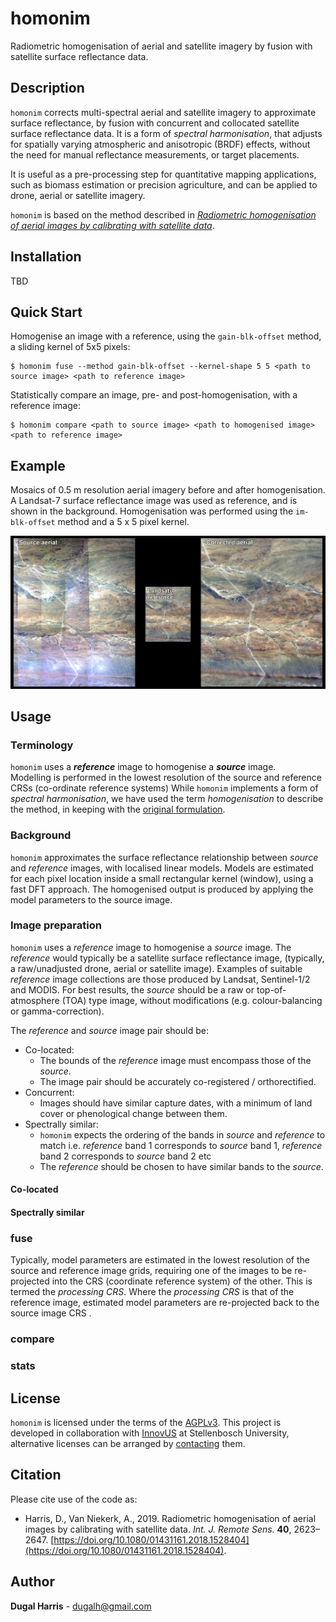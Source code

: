 # homonim

Radiometric homogenisation of aerial and satellite imagery by fusion with satellite surface reflectance data.  

## Description

`homonim` corrects multi-spectral aerial and satellite imagery to approximate surface reflectance, by fusion with concurrent and collocated satellite surface reflectance data.  It is a form of *spectral harmonisation*, that  adjusts for spatially varying atmospheric and anisotropic (BRDF) effects, without the need for manual reflectance measurements, or target placements.  

It is useful as a pre-processing step for quantitative mapping applications, such as biomass estimation or precision agriculture, and  can be applied to drone, aerial or satellite imagery.  

`homonim` is based on the method described in [*Radiometric homogenisation of aerial images by calibrating with satellite data*](https://www.researchgate.net/publication/328317307_Radiometric_homogenisation_of_aerial_images_by_calibrating_with_satellite_data).

## Installation
TBD
<!--`homonim` is available as a python 3 package, via `pip` and `conda`.  Under Windows, we recommend using `conda` to simplify the installation of binary dependencies.  The [Miniconda](https://docs.conda.io/en/latest/miniconda.html) installation provides a minimal `conda`.
### conda
```shell
$ conda install -c conda-forge homonim
```
### pip
```shell
$ pip install homonim
```-->
## Quick Start
Homogenise an image with a reference, using the `gain-blk-offset` method, a sliding kernel of 5x5 pixels:
```shell
$ homonim fuse --method gain-blk-offset --kernel-shape 5 5 <path to source image> <path to reference image> 
```
Statistically compare an image, pre- and post-homogenisation, with a reference image:
```shell
$ homonim compare <path to source image> <path to homogenised image> <path to reference image>
```

## Example
Mosaics of 0.5 m resolution aerial imagery before and after homogenisation.  A Landsat-7 surface reflectance image was used as reference, and is shown in the background.  Homogenisation was performed using the `im-blk-offset` method and a 5 x 5 pixel kernel.  

<img src="data/readme_eg.jpg" data-canonical-src="data/readme_eg.jpg" alt="Before and after homogenisation" width="800"/>

## Usage
### Terminology
`homonim` uses a ***reference*** image to homogenise a ***source*** image.  
Modelling is performed in the lowest resolution of the source and reference CRSs (co-ordinate reference systems) 
While `homonim` implements a form of *spectral harmonisation*, we have used the term *homogenisation* to describe the method, in keeping with the [original formulation](https://www.researchgate.net/publication/328317307_Radiometric_homogenisation_of_aerial_images_by_calibrating_with_satellite_data).
### Background
`homonim` approximates the surface reflectance relationship between *source*  and *reference* images, with localised linear models.  Models are estimated for each pixel location inside a small rectangular kernel (window), using a fast DFT approach.  The homogenised output is produced by applying the model parameters to the source image.  

### Image preparation
`homonim` uses a *reference* image to homogenise a *source* image.  The *reference* would typically be a satellite surface reflectance image,  (typically, a raw/unadjusted drone, aerial or satellite image).  Examples of suitable *reference* image collections are those produced by Landsat, Sentinel-1/2 and MODIS.  For best results, the *source* should be a raw or top-of-atmosphere (TOA) type image, without modifications (e.g. colour-balancing or gamma-correction).  

The *reference* and *source* image pair should be:
- Co-located:
  - The bounds of the *reference* image must encompass those of the *source*.
  - The image pair should be accurately co-registered / orthorectified.
- Concurrent:
  - Images should have similar capture dates, with a minimum of land cover or phenological change between them.
- Spectrally similar:
  - `homonim` expects the ordering of the bands in *source* and *reference* to match i.e. *reference* band 1 corresponds to *source* band 1, *reference* band 2 corresponds to *source* band 2 etc
  - The *reference* should be chosen to have similar bands to the *source*.
   
  
#### Co-located
#### Spectrally similar


### fuse
Typically, model parameters are estimated in the lowest resolution of the source and reference image grids, requiring one of the images to be re-projected into the CRS (coordinate reference system) of the other.  This is termed the *processing CRS*.  Where the *processing CRS* is that of the reference image, estimated model parameters are re-projected back to the source image CRS .  
### compare
### stats


## License
`homonim` is licensed under the terms of the [AGPLv3](https://www.gnu.org/licenses/agpl-3.0.en.html).  This project is developed in collaboration with [InnovUS](https://www.innovus.co.za/) at Stellenbosch University, alternative licenses can be arranged by [contacting](mailto:sjdewet@sun.ac.za) them.

## Citation
Please cite use of the code as: 
- Harris, D., Van Niekerk, A., 2019. Radiometric homogenisation of aerial images by calibrating with satellite data. *Int. J. Remote Sens.* **40**, 2623–2647. [https://doi.org/10.1080/01431161.2018.1528404](https://doi.org/10.1080/01431161.2018.1528404). 

## Author
**Dugal Harris** - [dugalh@gmail.com](mailto:dugalh@gmail.com)
